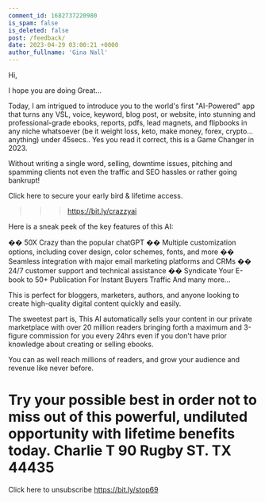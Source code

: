 ```yaml
---
comment_id: 1682737220980
is_spam: false
is_deleted: false
post: /feedback/
date: 2023-04-29 03:00:21 +0000
author_fullname: 'Gina Nall'
---
```


Hi,

I hope you are doing Great...

Today, I am intrigued to introduce you to the world's first "AI-Powered" app that turns any VSL, voice, keyword, blog post, or website, into stunning and professional-grade ebooks, reports, pdfs, lead magnets, and flipbooks in any niche whatsoever (be it weight loss, keto, make money, forex, crypto… anything) under 45secs.. Yes you read it correct, this is a Game Changer in 2023.

Without writing a single word, selling, downtime issues, pitching and spamming clients not even the traffic and SEO hassles or rather going bankrupt!

Click here to secure your early bird & lifetime access.
>>> https://bit.ly/crazzyai

Here is a sneak peek of the key features of this AI:

�� 50X Crazy than the popular chatGPT
�� Multiple customization options, including cover design, color schemes, fonts, and more
�� Seamless integration with major email marketing platforms and CRMs
�� 24/7 customer support and technical assistance
�� Syndicate Your E-book to 50+ Publication For Instant Buyers Traffic
    And many more…

This is perfect for bloggers, marketers, authors, and anyone looking to create high-quality digital content quickly and easily.  

The sweetest part is, This AI automatically sells your content in our private marketplace with over 20 million readers bringing forth a maximum and 3-figure commission for you every 24hrs even if you don't have prior knowledge about creating or selling ebooks.

You can as well reach millions of readers, and grow your audience and revenue like never before.

Try your possible best in order not to miss out of this powerful, undiluted opportunity with lifetime benefits today.
Charlie T
90 Rugby ST. TX
44435
==========
Click here to unsubscribe
https://bit.ly/stop69
